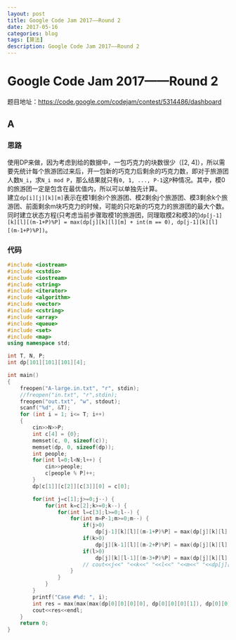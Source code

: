 ```yaml
--- 
layout: post 
title: Google Code Jam 2017——Round 2
date: 2017-05-16 
categories: blog 
tags: [算法] 
description: Google Code Jam 2017——Round 2
--- 
```


# Google Code Jam 2017——Round 2

题目地址：https://code.google.com/codejam/contest/5314486/dashboard

## A

### 思路

使用DP来做，因为考虑到给的数据中，一包巧克力的块数很少（[2, 4]），所以需要先统计每个旅游团过来后，开一包新的巧克力后剩余的巧克力数，即对于旅游团人数`N_i`，求`N_i mod P`，那么结果就只有`0, 1, ..., P-1`这`P`种情况。其中，模0的旅游团一定是包含在最优值内，所以可以单独先计算。  
建立`dp[i][j][k][m]`表示在模1剩余i个旅游团、模2剩余j个旅游团、模3剩余k个旅游团、前面剩余m块巧克力的时候，可能的只吃新的巧克力的旅游团的最大个数。同时建立状态方程(只考虑当前步骤取模1的旅游团，同理取模2和模3的)`dp[j-1][k][l][(m-1+P)%P] = max(dp[j][k][l][m] + int(m == 0), dp[j-1][k][l][(m-1+P)%P])`。

### 代码

```cpp
#include <iostream>
#include <cstdio>  
#include <iostream>  
#include <string>  
#include <iterator>  
#include <algorithm>  
#include <vector>  
#include <cstring>  
#include <array>  
#include <queue>  
#include <set>  
#include <map>  
using namespace std;

int T, N, P;
int dp[101][101][101][4];

int main()  
{  
    freopen("A-large.in.txt", "r", stdin);  
    //freopen("in.txt", "r",stdin);  
    freopen("out.txt", "w", stdout);  
    scanf("%d", &T);  
    for (int i = 1; i<= T; i++)  
    {  
        cin>>N>>P;
        int c[4] = {0};
        memset(c, 0, sizeof(c));
        memset(dp, 0, sizeof(dp));
        int people;
        for(int l=0;l<N;l++) {
            cin>>people;
            c[people % P]++;
        }
        dp[c[1]][c[2]][c[3]][0] = c[0];

        for(int j=c[1];j>=0;j--) {
            for(int k=c[2];k>=0;k--) {
                for(int l=c[3];l>=0;l--) {
                    for(int m=P-1;m>=0;m--) {
                        if(j>0)
                            dp[j-1][k][l][(m-1+P)%P] = max(dp[j][k][l][m] + int(m == 0), dp[j-1][k][l][(m-1+P)%P]);
                        if(k>0)
                            dp[j][k-1][l][(m-2+P)%P] = max(dp[j][k][l][m] + int(m == 0), dp[j][k-1][l][(m-2+P)%P]);
                        if(l>0)
                            dp[j][k][l-1][(m-3+P)%P] = max(dp[j][k][l][m] + int(m == 0), dp[j][k][l-1][(m-3+P)%P]);
                        // cout<<j<<" "<<k<<" "<<l<<" "<<m<<" "<<dp[j][k][l][m]<<endl;
                    }
                }
            }
        }
        printf("Case #%d: ", i);
        int res = max(max(max(dp[0][0][0][0], dp[0][0][0][1]), dp[0][0][0][2]), dp[0][0][0][3]);
        cout<<res<<endl;
    }  
    return 0;  
}  
```